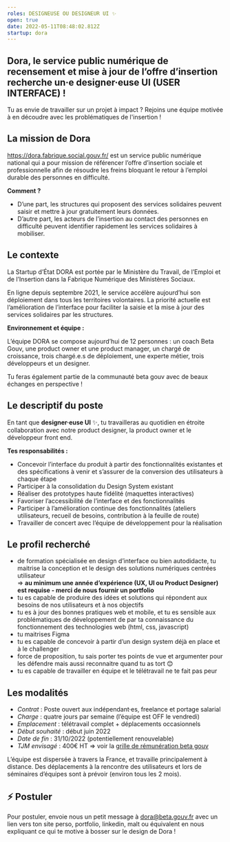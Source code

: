 ```yaml
---
roles: DESIGNEUSE OU DESIGNEUR UI ✨
open: true
date: 2022-05-11T08:48:02.812Z
startup: dora
---
```

## Dora, le service public numérique de recensement et mise à jour de l’offre d’insertion recherche un·e designer·euse UI (USER INTERFACE) !

Tu as envie de travailler sur un projet à impact ? Rejoins une équipe motivée à en découdre avec les problématiques de l'insertion !

## La mission de Dora

[](https://dora.fabrique.social.gouv.fr/)<https://dora.fabrique.social.gouv.fr/> est un service public numérique national qui a pour mission de référencer l’offre d’insertion sociale et professionnelle afin de résoudre les freins bloquant le retour à l’emploi durable des personnes en difficulté.

**Comment ?**

* D’une part, les structures qui proposent des services solidaires peuvent saisir et mettre à jour gratuitement leurs données.
* D’autre part, les acteurs de l’insertion au contact des personnes en difficulté peuvent identifier rapidement les services solidaires à mobiliser.

## Le contexte

La Startup d’État DORA est portée par le Ministère du Travail, de l’Emploi et de l’Insertion dans la Fabrique Numérique des Ministères Sociaux.

En ligne depuis septembre 2021, le service accélère aujourd’hui son déploiement dans tous les territoires volontaires. La priorité actuelle est l’amélioration de l’interface pour faciliter la saisie et la mise à jour des services solidaires par les structures.

**Environnement et équipe :**

L’équipe DORA se compose aujourd’hui de 12 personnes : un coach Beta Gouv, une product owner et une product manager, un chargé de croissance, trois chargé.e.s de déploiement, une experte métier, trois développeurs et un designer.

Tu feras également partie de la communauté beta gouv avec de beaux échanges en perspective !

## Le d**escriptif du poste**

En tant que **designer·euse UI** ✨, tu travailleras au quotidien en étroite collaboration avec notre product designer, la product owner et le développeur front end.

**Tes responsabilités :**

* Concevoir l’interface du produit à partir des fonctionnalités existantes et des spécifications à venir et s’assurer de la conversion des utilisateurs à chaque étape
* Participer à la consolidation du Design System existant
* Réaliser des prototypes haute fidélité (maquettes interactives)
* Favoriser l’accessibilité de l’interface et des fonctionnalités
* Participer à l’amélioration continue des fonctionnalités (ateliers utilisateurs, recueil de besoins, contribution à la feuille de route)
* Travailler de concert avec l’équipe de développement pour la réalisation

## Le p**rofil recherché**

* de formation spécialisée en design d’interface ou bien autodidacte, tu maitrise la conception et le design des solutions numériques centrées utilisateur \
  ⇒ **au minimum une année d’expérience (UX, UI ou Product Designer) est requise - merci de nous fournir un portfolio**
* tu es capable de produire des idées et solutions qui répondent aux besoins de nos utilisateurs et à nos objectifs
* tu es à jour des bonnes pratiques web et mobile, et tu es sensible aux problématiques de développement de par ta connaissance du fonctionnement des technologies web (html, css, javascript)
* tu maitrises Figma
* tu es capable de concevoir à partir d’un design system déjà en place et à le challenger
* force de proposition, tu sais porter tes points de vue et argumenter pour les défendre mais aussi reconnaitre quand tu as tort 😊
* tu es capable de travailler en équipe et le télétravail ne te fait pas peur

## L**es modalités**

* *Contrat* : Poste ouvert aux indépendant·es, freelance et portage salarial
* *Charge* : quatre jours par semaine (l’équipe est OFF le vendredi)
* *Emplacement* : télétravail complet + déplacements occasionnels
* *Début souhaité* : début juin 2022
* *Date de fin* : 31/10/2022 (potentiellement renouvelable)
* *TJM envisagé* : 400€ HT ⇒ voir la [grille de rémunération beta gouv](https://doc.incubateur.net/communaute/travailler-a-beta-gouv/recrutement/observatoire-revenus#la-grille)

L’équipe est dispersée à travers la France, et travaille principalement à distance. Des déplacements à la rencontre des utilisateurs et lors de séminaires d’équipes sont à prévoir (environ tous les 2 mois).

## ⚡ Postuler

Pour postuler, envoie nous un petit message à [dora@beta.gouv.fr](mailto:dora@beta.gouv.fr) avec un lien vers ton site perso, portfolio, linkedin, malt ou équivalent en nous expliquant ce qui te motive à bosser sur le design de Dora !